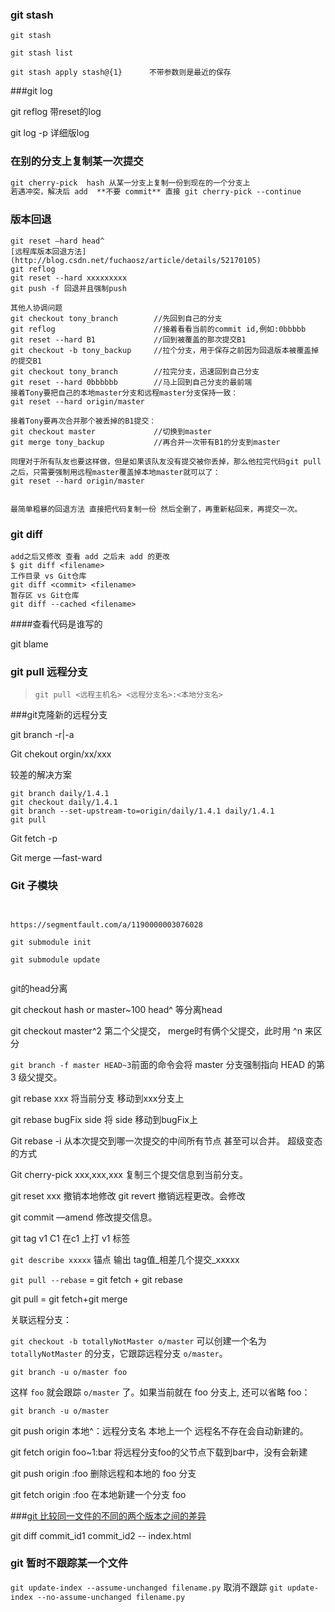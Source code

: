 ### git stash

```
git stash 

git stash list

git stash apply stash@{1}      不带参数则是最近的保存
```



###git log

git reflog 带reset的log

git log -p 详细版log





### 在别的分支上复制某一次提交

```markdown
git cherry-pick  hash 从某一分支上复制一份到现在的一个分支上
若遇冲突，解决后 add  **不要 commit** 直接 git cherry-pick --continue 

```



### 版本回退

```
git reset —hard head^
[远程库版本回退方法](http://blog.csdn.net/fuchaosz/article/details/52170105)
git reflog 
git reset --hard xxxxxxxxx
git push -f 回退并且强制push 

其他人协调问题
git checkout tony_branch        //先回到自己的分支  
git reflog                      //接着看看当前的commit id,例如:0bbbbb    
git reset --hard B1             //回到被覆盖的那次提交B1
git checkout -b tony_backup     //拉个分支，用于保存之前因为回退版本被覆盖掉的提交B1
git checkout tony_branch        //拉完分支，迅速回到自己分支
git reset --hard 0bbbbbb        //马上回到自己分支的最前端
接着Tony要把自己的本地master分支和远程master分支保持一致：
git reset --hard origin/master

接着Tony要再次合并那个被丢掉的B1提交：
git checkout master             //切换到master
git merge tony_backup           //再合并一次带有B1的分支到master

同理对于所有队友也要这样做，但是如果该队友没有提交被你丢掉，那么他拉完代码git pull之后，只需要强制用远程master覆盖掉本地master就可以了：
git reset --hard origin/master


最简单粗暴的回退方法 直接把代码复制一份 然后全删了，再重新粘回来，再提交一次。

```



### git diff

```
add之后又修改 查看 add 之后未 add 的更改
$ git diff <filename>
工作目录 vs Git仓库
git diff <commit> <filename>
暂存区 vs Git仓库
git diff --cached <filename>
```



####查看代码是谁写的

git blame



### git pull 远程分支

>  ```
>  git pull <远程主机名> <远程分支名>:<本地分支名>
>  ```



###git克隆新的远程分支

git branch -r|-a 

Git chekout orgin/xx/xxx

较差的解决方案

```
git branch daily/1.4.1
git checkout daily/1.4.1
git branch --set-upstream-to=origin/daily/1.4.1 daily/1.4.1
git pull
```



Git fetch -p



Git merge —fast-ward





### Git 子模块

```


https://segmentfault.com/a/1190000003076028

git submodule init

git submodule update


```


git的head分离

git checkout hash  or  master~100 head^ 等分离head

git checkout master^2  第二个父提交， merge时有俩个父提交，此时用 ^n 来区分

`git branch -f master HEAD~3`前面的命令会将 master 分支强制指向 HEAD 的第 3 级父提交。

git rebase xxx 将当前分支 移动到xxx分支上

git rebase bugFix side 将 side 移动到bugFix上 

Git rebase -i  从本次提交到哪一次提交的中间所有节点 甚至可以合并。  超级变态的方式

Git cherry-pick xxx,xxx,xxx 复制三个提交信息到当前分支。

git reset xxx 撤销本地修改  git revert 撤销远程更改。会修改



git commit —amend 修改提交信息。



git tag v1 C1 在c1 上打 v1 标签



`git describe xxxxx` 锚点  输出 tag值\_相差几个提交\_xxxxx



`git pull --rebase` = git fetch + git rebase

git pull = git fetch+git merge 



关联远程分支：

`git checkout -b totallyNotMaster o/master`    可以创建一个名为 `totallyNotMaster` 的分支，它跟踪远程分支 `o/master`。

`git branch -u o/master foo`

这样 `foo` 就会跟踪 `o/master` 了。如果当前就在 foo 分支上, 还可以省略 foo：

`git branch -u o/master`



git push origin 本地^：远程分支名  本地上一个 远程名不存在会自动新建的。

git fetch origin foo~1:bar 将远程分支foo的父节点下载到bar中，没有会新建



git push origin :foo 删除远程和本地的 foo 分支

git fetch origin :foo	在本地新建一个分支 foo



###[git 比较同一文件的不同的两个版本之间的差异](https://segmentfault.com/q/1010000005974787)

git diff commit_id1 commit_id2 -- index.html


### git 暂时不跟踪某一个文件
`git update-index --assume-unchanged filename.py`
取消不跟踪
`git update-index --no-assume-unchanged filename.py`


​        